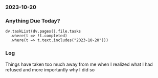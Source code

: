 ### 2023-10-20

### Anything Due Today?
```dataviewjs
dv.taskList(dv.pages().file.tasks 
  .where(t => !t.completed)
  .where(t => t.text.includes("2023-10-20")))
```
### Log

Things have taken too much away from me when I realized what I had refused and more importantly why I did so